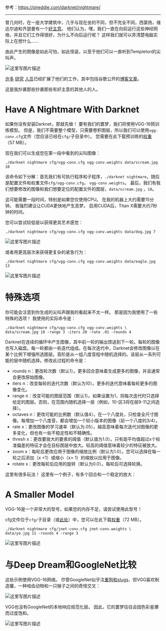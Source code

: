 
参考：https://pjreddie.com/darknet/nightmare/


----------
曾几何时，在一座大学建筑中，几乎与现在坐的不同，但不完全不同，西蒙扬，维达尔迪和齐瑟曼有一个[好主意](https://arxiv.org/pdf/1312.6034v2.pdf)。 他们认为，嘿，我们一直在向前运行这些神经网络，并且它们工作得很好，为什么不向后运行呢？ 这样我们就可以弄清楚电脑实际上在想什么......

由此产生的图像是如此可怕，如此怪诞，以至于他们可以一直听到Templeton的尖叫声。

![这里写图片描述](https://pjreddie.com/media/image/scream_vgg-conv_10_000002.png)

[许多](https://arxiv.org/pdf/1412.0035v1.pdf) [研究](https://arxiv.org/pdf/1412.1897v4.pdf) [人员](https://arxiv.org/pdf/1506.02753.pdf)已经扩展了他们的工作，其中包括谷歌公开的[博客文章](http://googleresearch.blogspot.com/2015/06/inceptionism-going-deeper-into-neural.html)。

这是我抄袭那些抄袭那些有好主意的其他人的人。

# Have A Nightmare With Darknet
如果你没有安装Darknet，那就先做！ 要有我们的噩梦，我们将使用VGG-16预训练模型。 但是，我们不需要整个模型，只需要卷积图层，所以我们可以使用`vgg-conv.cfg`文件（您应该已经在`cfg/`子目录中）。 您需要在此下载预训练的[权重](https://pjreddie.com/media/files/vgg-conv.weights)（57 MB）。

现在我们可以生成您在第一段中看到的尖叫图像：

```
./darknet nightmare cfg/vgg-conv.cfg vgg-conv.weights data/scream.jpg 10
```
该命令如下分解：首先我们有可执行程序和子程序，`./darknet nightmare`，随后是配置文件和权重文件`cfg/vgg-conv.cfg`， `vgg-conv.weights`。 最后，我们有我们想要修改的图像和我们想要定位的配置文件的图层，`data/scream.jpg` ，`10`。

这可能需要一段时间，特别是如果您仅使用CPU。 在我的机器上大约需要15分钟。 我强烈建议让CUDA更快地产生恶梦。 启用CUDA后，Titan X需要大约7秒钟的时间。

您可以尝试较低层以获得更具艺术感觉：

```
./darknet nightmare cfg/vgg-conv.cfg vgg-conv.weights data/dog.jpg 7
```
![这里写图片描述](https://pjreddie.com/media/image/dog_vgg-conv_6_000000.png)

或者用更高层次来获得更复杂的紧急行为：

```
./darknet nightmare cfg/vgg-conv.cfg vgg-conv.weights data/eagle.jpg 13
```
![这里写图片描述](https://pjreddie.com/media/image/eagle_vgg-conv_13_000000.png)


# 特殊选项
你可能会注意到你生成的尖叫声跟我的看起来不太一样。 那是因为我使用了一些特殊的选项！ 我使用的实际命令是：

```
./darknet nightmare cfg/vgg-conv.cfg vgg-conv.weights \
data/scream.jpg 10 -range 3 -iters 20 -rate .01 -rounds 4
```

Darknet在连续的循环中产生图像，其中前一轮的输出馈送到下一轮。每轮的图像也写入磁盘。每一轮都由一些迭代组成。在每次迭代中，Darknet会修改图像以在某个比例下增强所选图层。音阶是从一组八度音程中随机选择的。该层从一系列可能的层中随机选择。修改此过程的命令是：

- rounds n：更改轮次数（默认1）。更多回合意味着生成更多的图像，并且通常会更改原始图像。
- iters n：改变每轮的迭代次数（默认为10）。更多的迭代意味着每轮更多的图像变化。
- range n：改变可能的图层范围（默认1）。如果设置为1，则每次迭代时只选择给定的图层。否则，在范围内随机选择一层（例如，10-区3将在层9-11之间选择）。
- octaves n：更改可能的比例数（默认值4）。在一个八度处，只检查全尺寸图像。每增加一个八度音，都会增加一个较小版本的图像（前一个八度的3/4）。
- rate x：更改图像的学习速率（默认为.05）。越高意味着每次迭代对图像的更多变化，但也有一些不稳定性和不精确性。
- thresh x：更改要放大的要素的阈值（默认值为1.0）。只有距平均值超过x个标准偏差的特征才会在目标图层中放大。较高的阈值意味着较少的特征被放大。
- zoom x：每轮后更改应用于图像的缩放比例（默认为1.0）。您可以选择在每一轮之后添加（x <1）或缩小（x> 1）的缩放以应用于图像。
- rotate x：更改每轮后应用的旋转（默认为0.0）。每轮后可选择轮换。

这里有很多玩法！ 这里有一个例子，有多个回合和一个稳定的放大：

# A Smaller Model
VGG-16是一个非常大的型号，如果您的内存不足，请尝试使用此型号！

cfg文件位于`cfg/`子目录（或[此处](https://github.com/pjreddie/darknet/blob/master/cfg/jnet-conv.cfg)）中，您可以在此下载[权重](http://pjreddie.com/media/files/jnet-conv.weights)（72 MB）。

```
./darknet nightmare cfg/jnet-conv.cfg jnet-conv.weights \
data/yo.jpg 11 -rounds 4 -range 3
```
![这里写图片描述](https://pjreddie.com/media/image/yo_jnet-conv_11_000003.png)

# 与Deep Dream和GoogleNet比较

这些示例使用VGG-16网络。 尽管GoogleNet似乎注[重狗和slugs](http://i.imgur.com/ebk1Cdc.jpg)，但VGG喜欢制造獾，一种啮齿动物和一只猴子之间的奇怪交叉：

![这里写图片描述](https://pjreddie.com/media/image/badgermole.png)

VGG也没有GoogleNet的本地响应规范化层。 因此，它的噩梦往往会因色彩星爆而过度饱和。

![这里写图片描述](https://pjreddie.com/media/image/vid_00520.png)

